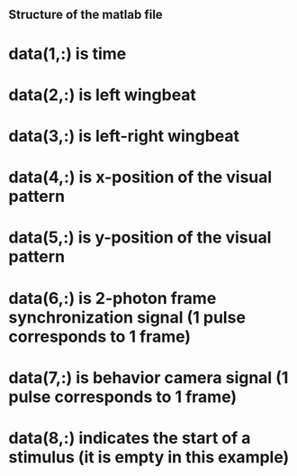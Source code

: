 

## Structure of the matlab file


# data(1,:) is time
# data(2,:) is left wingbeat
# data(3,:) is left-right wingbeat
# data(4,:) is x-position of the visual pattern
# data(5,:) is y-position of the visual pattern
# data(6,:) is 2-photon frame synchronization signal (1 pulse corresponds to 1 frame)
# data(7,:) is behavior camera signal (1 pulse corresponds to 1 frame)
# data(8,:) indicates the start of a stimulus (it is empty in this example)